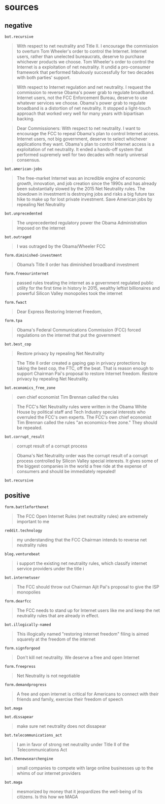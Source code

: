 # sources

## negative

`bot.recursive`

> With respect to net neutrality and Title II. I encourage the commission to overturn Tom Wheeler's order to control the Internet. Internet users, rather than unelected bureaucrats, deserve to purchase whichever products we choose. Tom Wheeler's order to control the Internet is a exploitation  of net neutrality. It undid a pro-consumer framework that performed fabulously successfully for two decades with both parties' support.

> With respect to Internet regulation and net neutrality. I request the commission to reverse Obama's power grab to regulate broadband. Internet users, not the FCC Enforcement Bureau, deserve to use whatever services we choose. Obama's power grab to regulate broadband is a distortion of net neutrality. It stopped a light-touch approach that worked very well for many years with bipartisan backing.

> Dear Commissioners:  With respect to net neutrality. I want to encourage the FCC to repeal Obama's plan to control Internet access. Internet users, not big government, deserve to select whichever applications they want. Obama's plan to control Internet access is a exploitation  of net neutrality. It ended a hands-off system that performed supremely well for two decades with nearly universal consensus.

`bot.american-jobs`

> The free-market Internet was an incredible engine of economic growth, innovation, and job creation since the 1990s and has already been substantially slowed by the 2015 Net Neutrality rules. The slowdown in investment is destroying jobs and risks a big future tax hike to make up for lost private investment. Save American jobs by repealing Net Neutrality

`bot.unprecedented`

> The unprecedented regulatory power the Obama Administration imposed on the internet

`bot.outraged`

> I was outraged by the Obama/Wheeler FCC

`form.diminished-investment`

> Obama’s Title II order has diminished broadband investment

`form.freeourinternet`

> passed rules treating the internet as a government regulated public utility for the first time in history
> In 2015, wealthy leftist billionaires and powerful Silicon Valley monopolies took the internet

`form.fwact`

> Dear Express Restoring Internet Freedom,

`form.tpa`

> Obama's Federal Communications Commission (FCC) forced regulations on the internet that put the government

`bot.best_cop`

> Restore privacy by repealing Net Neutrality

> The Title II order created a gaping gap in privacy protections by taking the best cop, the FTC, off the beat. That is reason enough to support Chairman Pai's proposal to restore Internet freedom. Restore privacy by repealing Net Neutrality.

`bot.economics_free_zone`

> own chief economist Tim Brennan called the rules

> The FCC's Net Neutrality rules were written in the Obama White House by political staff and Tech Industry special interests who overruled the FCC's own experts. The FCC's own chief economist Tim Brennan called the rules "an economics-free zone." They should be repealed.

`bot.corrupt_result`

> corrupt result of a corrupt process

> Obama's Net Neutrality order was the corrupt result of a corrupt process controlled by Silicon Valley special interests. It gives some of the biggest companies in the world a free ride at the expense of consumers and should be immediately repealed!

`bot.recursive`


## positive

`form.battleforthenet`

> The FCC Open Internet Rules (net neutrality rules) are extremely important to me

`reddit.technology`

> my understanding that the FCC Chairman intends to reverse net neutrality rules

`blog.venturebeat`

> i support the existing net neutrality rules, which classify internet service providers under the title i

`bot.internetuser`

> The FCC should throw out Chairman Ajit Pai's proposal to give the ISP monopolies

`form.dearfcc`

> The FCC needs to stand up for Internet users like me and keep the net neutrality rules that are already in effect.

`bot.illogically-named`

> This illogically named "restoring internet freedom" filing is aimed squarely at the freedom of the internet

`form.signforgood`

> Don't kill net neutrality. We deserve a free and open Internet

`form.freepress`

> Net Neutrality is not negotiable

`form.demandprogress`

> A free and open internet is critical for Americans to connect with their friends and family, exercise their freedom of speech

`bot.maga`

`bot.dissapear`

> make sure net neutrality does not dissapear

`bot.telecommunications_act`

> I am in favor of strong net neutrality under Title II of the Telecommunications Act

`bot.thenewsearchengine`

> small companies to compete with large online businesses up to the whims of our internet providers

`bot.maga`

> mesmorized by money that it jeopardizes the well-being of its citizens. Is this how we MAGA
